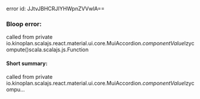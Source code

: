 error id: JJtvJBHCRJIYHWpnZVVwlA==
### Bloop error:

called from private io.kinoplan.scalajs.react.material.ui.core.MuiAccordion$.componentValue$lzycompute()scala.scalajs.js.Function
#### Short summary: 

called from private io.kinoplan.scalajs.react.material.ui.core.MuiAccordion$.componentValue$lzycompu...
